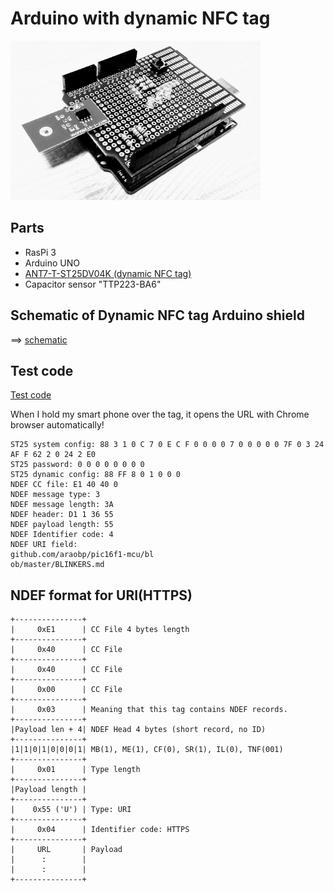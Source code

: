 # Arduino with dynamic NFC tag

<img src="./doc/shield.jpg" width=400>

## Parts

- RasPi 3
- Arduino UNO
- [ANT7-T-ST25DV04K (dynamic NFC tag)](https://www.st.com/en/evaluation-tools/ant7-t-st25dv04k.html)
- Capacitor sensor "TTP223-BA6"

## Schematic of Dynamic NFC tag Arduino shield

==> [schematic](./kicad)

## Test code

[Test code](./arduino/)

When I hold my smart phone over the tag, it opens the URL with Chrome browser automatically!

```
ST25 system config: 88 3 1 0 C 7 0 E C F 0 0 0 0 7 0 0 0 0 0 7F 0 3 24 AF F 62 2 0 24 2 E0 
ST25 password: 0 0 0 0 0 0 0 0 
ST25 dynamic config: 88 FF 8 0 1 0 0 0 
NDEF CC file: E1 40 40 0 
NDEF message type: 3 
NDEF message length: 3A 
NDEF header: D1 1 36 55 
NDEF payload length: 55 
NDEF Identifier code: 4 
NDEF URI field:
github.com/araobp/pic16f1-mcu/bl
ob/master/BLINKERS.md
```
## NDEF format for URI(HTTPS)

```
+---------------+
|     0xE1      | CC File 4 bytes length
+---------------+ 
|     0x40      | CC File
+---------------+
|     0x40      | CC File
+---------------+
|     0x00      | CC File
+---------------+
|     0x03      | Meaning that this tag contains NDEF records.
+---------------+
|Payload len + 4| NDEF Head 4 bytes (short record, no ID)
+---------------+
|1|1|0|1|0|0|0|1| MB(1), ME(1), CF(0), SR(1), IL(0), TNF(001)
+---------------+
|     0x01      | Type length
+---------------+
|Payload length |
+---------------+
|    0x55 ('U') | Type: URI
+---------------+
|     0x04      | Identifier code: HTTPS
+---------------+
|     URL       | Payload
|      :        |
|      :        |
+---------------+
```

